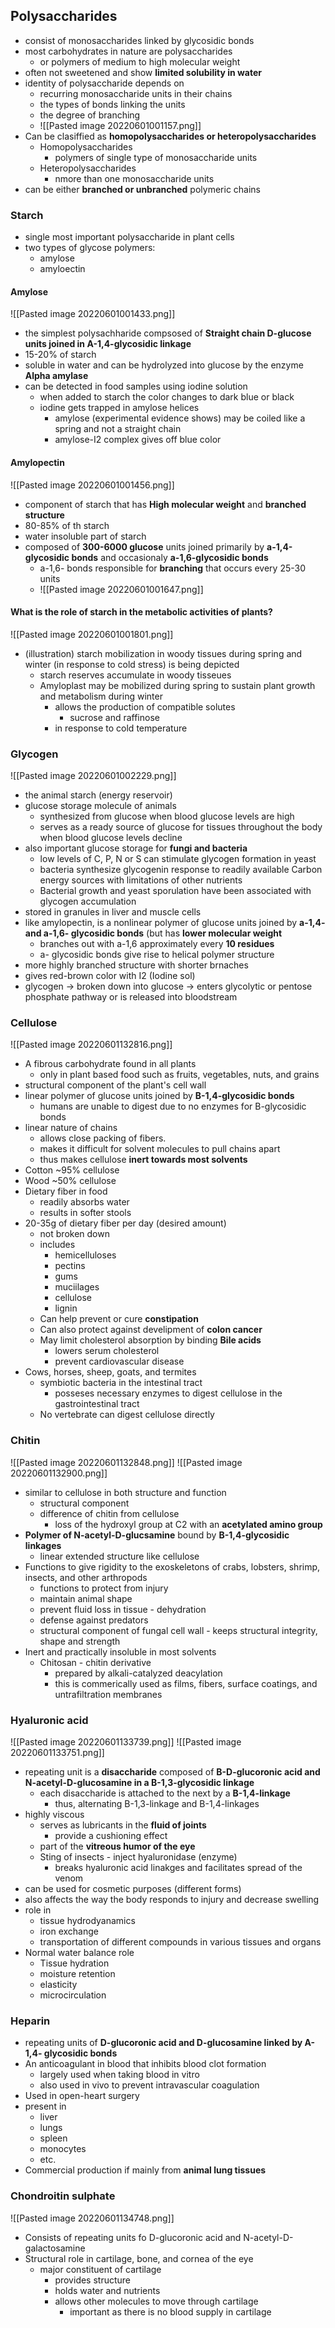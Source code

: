 ## Polysaccharides
- consist of monosaccharides linked by glycosidic bonds
- most carbohydrates in nature are polysaccharides
	- or polymers of medium to high molecular weight
- often not sweetened and show **limited solubility in water**
- identity of polysaccharide depends on
	- recurring monosaccharide units in their chains
	- the types of bonds linking the units
	- the degree of branching
	- ![[Pasted image 20220601001157.png]]
- Can be clasiffied as **homopolysaccharides or heteropolysaccharides**
	- Homopolysaccharides
		- polymers of single type of monosaccharide units
	- Heteropolysaccharides
		- nmore than one monosaccharide units
- can be either **branched or unbranched** polymeric chains

### Starch
- single most important polysaccharide in plant cells
- two types of glycose polymers:
	- amylose
	- amyloectin
#### Amylose
![[Pasted image 20220601001433.png]]
- the simplest polysachharide compsosed of **Straight chain D-glucose units joined in A-1,4-glycosidic linkage**
- 15-20% of starch
- soluble in water and can be hydrolyzed into glucose by the enzyme **Alpha amylase**
- can be detected in food samples using iodine solution
	- when added to starch the color changes to dark blue or black
	- iodine gets trapped in amylose helices
		- amylose (experimental evidence shows) may be coiled like a spring and not a straight chain
		- amylose-I2 complex gives off blue color

#### Amylopectin
![[Pasted image 20220601001456.png]]
- component of starch that has **High molecular weight** and **branched structure**
- 80-85% of th starch
- water insoluble part of starch
- composed of **300-6000 glucose** units joined primarily by **a-1,4-glycosidic bonds** and occasionaly **a-1,6-glycosidic bonds**
	- a-1,6- bonds responsible for **branching** that occurs every 25-30 units
	- ![[Pasted image 20220601001647.png]]

#### What is the role of starch in the metabolic activities of plants?
![[Pasted image 20220601001801.png]]
- (illustration) starch mobilization in woody tissues during spring and winter (in response to cold stress) is being depicted
	- starch reserves accumulate in woody tisseues
	- Amyloplast may be mobilized during spring to sustain plant growth and metabolism during winter
		- allows the production of compatible solutes
			- sucrose and raffinose
		- in response to cold temperature
### Glycogen
![[Pasted image 20220601002229.png]]
- the animal starch (energy reservoir)
- glucose storage molecule of animals
	- synthesized from glucose when blood glucose levels are high
	- serves as a ready source of glucose for tissues throughout the body when blood glucose levels decline
- also important glucose storage for **fungi and bacteria**
	- low levels of C, P, N or S can stimulate glycogen formation in yeast
	- bacteria synthesize glycogenin response to readily available Carbon energy sources with limitations of other nutrients
	- Bacterial growth and yeast sporulation have been associated with glycogen accumulation
- stored in granules in liver and muscle cells
- like amylopectin, is a nonlinear polymer of glucose units joined by **a-1,4- and a-1,6- glycosidic bonds** (but has **lower molecular weight**
	- branches out with a-1,6 approximately every **10 residues**
	- a- glycosidic bonds give rise to helical polymer structure
- more highly branched structure with shorter brnaches
- gives red-brown color with I2 (Iodine sol)
- glycogen -> broken down into glucose -> enters glycolytic or pentose phosphate pathway or is released into bloodstream 


### Cellulose
![[Pasted image 20220601132816.png]]
- A fibrous carbohydrate found in all plants
	- only in plant based food such as fruits, vegetables, nuts, and grains
- structural component of the plant's cell wall
- linear polymer of glucose units joined by **B-1,4-glycosidic bonds**
	- humans are unable to digest due to no enzymes for B-glycosidic bonds
- linear nature of chains
	- allows close packing of fibers.
	- makes it difficult for solvent molecules to pull chains apart
	- thus makes cellulose **inert towards most solvents**
- Cotton ~95% cellulose
- Wood ~50% cellulose
- Dietary fiber in food
	- readily absorbs water
	- results in softer stools
- 20-35g of dietary fiber per day (desired amount)
	- not broken down
	- includes
		- hemicelluloses
		- pectins
		- gums
		- muciilages
		- cellulose
		- lignin
	- Can help prevent or cure **constipation**
	- Can also protect against develipment of **colon cancer**
	- May limit cholesterol absorption by binding **Bile acids**
		- lowers serum cholesterol
		- prevent cardiovascular disease
- Cows, horses, sheep, goats, and termites 
	- symbiotic bacteria in the intestinal tract
		- posseses necessary enzymes to digest cellulose in the gastrointestinal tract
	- No vertebrate can digest cellulose directly


### Chitin
![[Pasted image 20220601132848.png]]
![[Pasted image 20220601132900.png]]
- similar to cellulose in both structure and function
	- structural component
	- difference of chitin from cellulose 
		- loss of the hydroxyl group at C2 with an **acetylated amino group**
- **Polymer of N-acetyl-D-glucsamine** bound by **B-1,4-glycosidic linkages** 
	- linear extended structure like cellulose
- Functions to give rigidity to the exoskeletons of crabs, lobsters, shrimp, insects, and other arthropods
	- functions to protect from injury
	- maintain animal shape
	- prevent fluid loss in tissue - dehydration
	- defense against predators
	- structural component of fungal cell wall - keeps structural integrity, shape and strength
- Inert and practically insoluble in most solvents
	- Chitosan - chitin derivative
		- prepared by alkali-catalyzed deacylation
		- this is commerically used as films, fibers, surface coatings, and untrafiltration membranes

### Hyaluronic acid
![[Pasted image 20220601133739.png]]
![[Pasted image 20220601133751.png]]
- repeating unit is a **disaccharide** composed of **B-D-glucoronic acid and N-acetyl-D-glucosamine in a B-1,3-glycosidic linkage**
	- each disaccharide is attached to the next by a **B-1,4-linkage**
		- thus, alternating B-1,3-linkage and B-1,4-linkages
- highly viscous 
	- serves as lubricants in the **fluid of joints**
		- provide a cushioning effect
	- part of the **vitreous humor of the eye**
	- Sting of insects - inject hyaluronidase (enzyme)
		- breaks hyaluronic acid linakges and facilitates spread of the venom
- can be used for cosmetic purposes (different forms)
- also affects the way the body responds to injury and decrease swelling
- role in 
	- tissue hydrodyanamics
	- iron exchange
	- transportation of different compounds in various tissues and organs
- Normal water balance role
	- Tissue hydration
	- moisture retention
	- elasticity
	- microcirculation


### Heparin
- repeating units of **D-glucoronic acid and D-glucosamine linked by A-1,4- glycosidic bonds**
- An anticoagulant in blood that inhibits blood clot formation
	- largely used when taking blood in vitro
	- also used in vivo to prevent intravascular coagulation
- Used in open-heart surgery
- present in 
	- liver
	- lungs
	- spleen
	- monocytes
	- etc.
- Commercial production if mainly from **animal lung tissues**



### Chondroitin sulphate
![[Pasted image 20220601134748.png]]
- Consists of repeating units fo D-glucoronic acid and N-acetyl-D-galactosamine
- Structural role in cartilage, bone, and cornea of the eye
	-  major constituent of cartilage
		- provides structure
		- holds water and nutrients
		- allows other molecules to move through cartilage
			- important as there is no blood supply in cartilage
